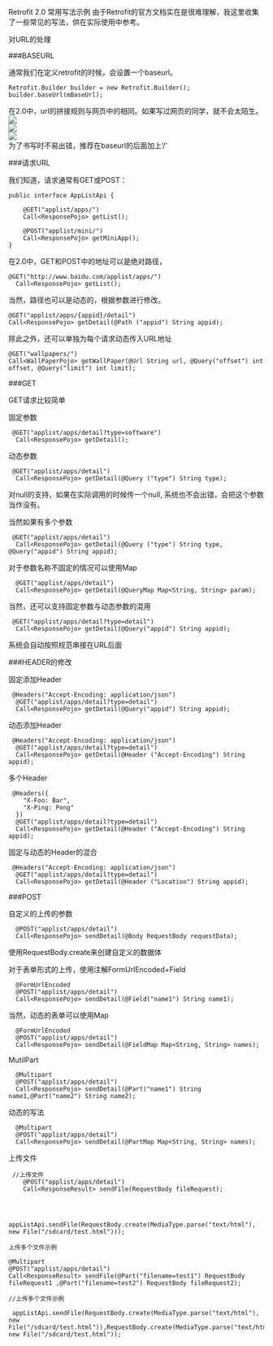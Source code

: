  Retrofit 2.0 常用写法示例
由于Retrofit的官方文档实在是很难理解，我这里收集了一些常见的写法，供在实际使用中参考。

对URL的处理

###BASEURL

通常我们在定义retrofit的时候，会设置一个baseurl。
```
Retrofit.Builder builder = new Retrofit.Builder();
builder.baseUrl(mBaseUrl);
```
在2.0中，url的拼接规则与网页中的<a href="url"></a>相同。如果写过网页的同学，就不会太陌生。
![](http://img.blog.csdn.net/20160225135526127)<br/>
![](http://img.blog.csdn.net/20160225135536187)<br/>
![](http://img.blog.csdn.net/20160225135547986)</br>
为了书写时不易出错，推荐在baseurl的后面加上‘/’

###请求URL

我们知道，请求通常有GET或POST：
```
public interface AppListApi {

    @GET("applist/apps/")
    Call<ResponsePojo> getList();

    @POST("applist/mini/")
    Call<ResponsePojo> getMiniApp();
}
```
在2.0中，GET和POST中的地址可以是绝对路径，
```
@GET("http://www.baidu.com/applist/apps/")
  Call<ResponsePojo> getList();
```
当然，路径也可以是动态的，根据参数进行修改。
```
@GET("applist/apps/{appid}/detail")
Call<ResponsePojo> getDetail(@Path ("appid") String appid);
```
除此之外，还可以单独为每个请求动态传入URL地址
```
@GET("wallpapers/")
Call<WallPaperPojo> getWallPaper(@Url String url, @Query("offset") int offset, @Query("limit") int limit);
```
###GET

GET请求比较简单

固定参数
```
 @GET("applist/apps/detail?type=software")
  Call<ResponsePojo> getDetail();
```
动态参数
```
 @GET("applist/apps/detail")
  Call<ResponsePojo> getDetail(@Query ("type") String type);
```
对null的支持，如果在实际调用的时候传一个null, 系统也不会出错，会把这个参数当作没有。

当然如果有多个参数
```
 @GET("applist/apps/detail")
  Call<ResponsePojo> getDetail(@Query ("type") String type, @Query("appid") String appid);
```
对于参数名称不固定的情况可以使用Map
```
  @GET("applist/apps/detail")
  Call<ResponsePojo> getDetail(@QueryMap Map<String, String> param);
```
当然，还可以支持固定参数与动态参数的混用
```
 @GET("applist/apps/detail?type=detail")
  Call<ResponsePojo> getDetail(@Query("appid") String appid);
```
系统会自动按照规范串接在URL后面

###HEADER的修改

固定添加Header
```
 @Headers("Accept-Encoding: application/json") 
  @GET("applist/apps/detail?type=detail")
  Call<ResponsePojo> getDetail(@Query("appid") String appid);
```
动态添加Header
```
 @Headers("Accept-Encoding: application/json") 
  @GET("applist/apps/detail?type=detail")
  Call<ResponsePojo> getDetail(@Header ("Accept-Encoding") String appid);
```
多个Header
```
 @Headers({
    "X-Foo: Bar",
    "X-Ping: Pong"
  })
  @GET("applist/apps/detail?type=detail")
  Call<ResponsePojo> getDetail(@Header ("Accept-Encoding") String appid);
```
固定与动态的Header的混合
```
 @Headers("Accept-Encoding: application/json") 
  @GET("applist/apps/detail?type=detail")
  Call<ResponsePojo> getDetail(@Header ("Location") String appid);
```
###POST

自定义的上传的参数
```
  @POST("applist/apps/detail")
  Call<ResponsePojo> sendDetail(@Body RequestBody requestData);
```


使用RequestBody.create来创建自定义的数据体

对于表单形式的上传，使用注解FormUrlEncoded+Field
```
  @FormUrlEncoded
  @POST("applist/apps/detail")
  Call<ResponsePojo> sendDetail(@Field("name1") String name1);
```
当然，动态的表单可以使用Map
```
  @FormUrlEncoded
  @POST("applist/apps/detail")
  Call<ResponsePojo> sendDetail(@FieldMap Map<String, String> names);
```
MutilPart
```
  @Multipart
  @POST("applist/apps/detail")
  Call<ResponsePojo> sendDetail(@Part("name1") String name1,@Part("name2") String name2);
```
动态的写法
```
  @Multipart
  @POST("applist/apps/detail")
  Call<ResponsePojo> sendDetail(@PartMap Map<String, String> names);
```

上传文件
```
 //上传文件
    @POST("applist/apps/detail")
    Call<ResponseResult> sendFile(RequestBody fileRequest);
 


     appListApi.sendFile(RequestBody.create(MediaType.parse("text/html"), new File("/sdcard/test.html")));
``` 
```
上传多个文件示例
```
    @Multipart
    @POST("applist/apps/detail")
    Call<ResponseResult> sendFile(@Part("filename=test1") RequestBody fileRequest1 ,@Part("filename=test2") RequestBody fileRequest2);
```
//上传多个文件示例
```
     appListApi.sendFile(RequestBody.create(MediaType.parse("text/html"), new File("/sdcard/test.html")),RequestBody.create(MediaType.parse("text/html"), new File("/sdcard/test.html"));
```


